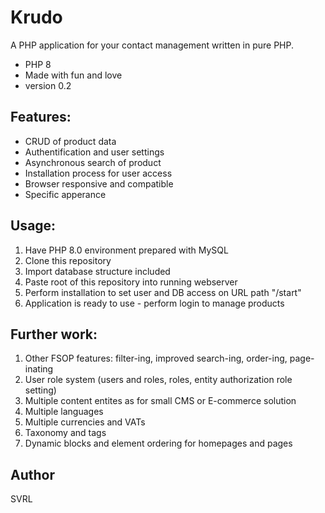 # Krudo
A PHP application for your contact management written in pure PHP.
- PHP 8
- Made with fun and love
- version 0.2

## Features:
- CRUD of product data
- Authentification and user settings
- Asynchronous search of product
- Installation process for user access
- Browser responsive and compatible
- Specific apperance

## Usage:
1. Have PHP 8.0 environment prepared with MySQL
2. Clone this repository
3. Import database structure included
4. Paste root of this repository into running webserver
5. Perform installation to set user and DB access on URL path "/start"
6. Application is ready to use - perform login to manage products


## Further work:
1. Other FSOP features: filter-ing, improved search-ing, order-ing, page-inating 
2. User role system (users and roles, roles, entity authorization role setting)
3. Multiple content entites as for small CMS or E-commerce solution
4. Multiple languages
5. Multiple currencies and VATs
6. Taxonomy and tags
7. Dynamic blocks and element ordering for homepages and pages



## Author
SVRL